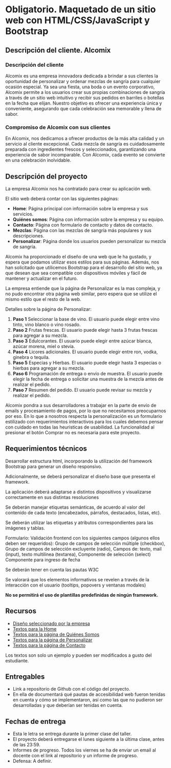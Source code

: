 # Obligatorio. Maquetado de un sitio web con HTML/CSS/JavaScript y Bootstrap

## Descripción del cliente. Alcomix

### Descripción del cliente

Alcomix es una empresa innovadora dedicada a brindar a sus clientes la oportunidad de personalizar y ordenar mezclas de sangría para cualquier ocasión especial. Ya sea una fiesta, una boda o un evento corporativo, Alcomix permite a los usuarios crear sus propias combinaciones de sangría a través de un sitio web intuitivo y recibir sus pedidos en barriles o botellas en la fecha que elijan. Nuestro objetivo es ofrecer una experiencia única y conveniente, asegurando que cada celebración sea memorable y llena de sabor.

### Compromiso de Alcomix con sus clientes

En Alcomix, nos dedicamos a ofrecer productos de la más alta calidad y un servicio al cliente excepcional. Cada mezcla de sangría es cuidadosamente preparada con ingredientes frescos y seleccionados, garantizando una experiencia de sabor incomparable. Con Alcomix, cada evento se convierte en una celebración inolvidable.

## Descripción del proyecto

La empresa Alcomix nos ha contratado para crear su aplicación web.

El sitio web deberá contar con las siguientes páginas:

- **Home**: Página principal con información sobre la empresa y sus servicios.
- **Quiénes somos**: Página con información sobre la empresa y su equipo.
- **Contacto**: Página con formulario de contacto y datos de contacto.
- **Mezclas**: Página con las mezclas de sangría más populares y sus descripciones.
- **Personalizar**: Página donde los usuarios pueden personalizar su mezcla de sangría.

Alcomix ha proporcionado el diseño de una web que le ha gustado, y espera que podamos utilizar esos estilos para sus páginas. Además, nos han solicitado que utilicemos Bootstrap para el desarrollo del sitio web, ya que desean que sea compatible con dispositivos móviles y fácil de mantener y actualizar en el futuro.

La empresa entiende que la página de Personalizar es la mas compleja, y no pudo encontrar otra página web similar, pero espera que se utilize el mismo estilo que el resto de la web.

Detalles sobre la página de Personalizar:

1. **Paso 1** Seleccionar la base de vino. El usuario puede elegir entre vino tinto, vino blanco o vino rosado.
1. **Paso 2** Frutas frescas. El usuario puede elegir hasta 3 frutas frescas para agregar a su mezcla.
1. **Paso 3** Edulcorantes. El usuario puede elegir entre azúcar blanca, azúcar morena, miel o stevia.
1. **Paso 4** Licores adicionales. El usuario puede elegir entre ron, vodka, ginebra o tequila.
1. **Paso 5** Especias y Hierbas. El usuario puede elegir hasta 3 especias o hierbas para agregar a su mezcla.
1. **Paso 6** Programación de entrega o envío de muestra. El usuario puede elegir la fecha de entrega o solicitar una muestra de la mezcla antes de realizar el pedido.
1. **Paso 7** Resumen del pedido. El usuario puede revisar su mezcla y realizar el pedido.

Alcomix pondra a sus desarrolladores a trabajar en la parte de envío de emails y procesamiento de pagos, por lo que no necesitamos preocuparnos por eso. En lo que a nosotros respecta la personalización es un formulario estilizado con requerimientos interactivos para los cuales debemos pensar con cuidado en todas las heuristicas de usabilidad. La funcionalidad al presionar el botón Comprar no es necesaria para este proyecto.

## Requerimientos técnicos

Desarrollar estructura html, incorporando la utilización del framework Bootstrap para generar un diseño responsivo.

Adicionalmente, se deberá personalizar el diseño base que presenta el framework.

La aplicación deberá adaptarse a distintos dispositivos y visualizarse correctamente en sus distintas resoluciones

Se deberán manejar etiquetas semánticas, de acuerdo al valor del contenido de cada texto (encabezados, párrafos, destacados, listas, etc).

Se deberán utilizar las etiquetas y atributos correspondientes para las imágenes y tablas.

Formulario:
Validación frontend con los siguientes campos (algunos ellos deben ser requeridos):
Grupo de campos de selección múltiple (checkbox),
Grupo de campos de selección excluyente (radio),
Campos de: texto, mail (input), texto multilínea (textarea),
Componente de selección (select)
Componente para ingreso de fecha

Se deberán tener en cuenta las pautas W3C

Se valorará que los elementos informativos se revelen a través de la interacción con el usuario (tooltips, popovers y ventanas modales)

**No se permitirá el uso de plantillas predefinidas de ningún framework.**

## Recursos

- [Diseño seleccionado por la empresa](/assets/sophie)
- [Textos para la Home](/assets/home_texts.md)
- [Textos para la página de Quiénes Somos](/assets/about_us_texts.md)
- [Textos para la página de Personalizar](/assets/personalization_texts.md)
- [Textos para la página de Contacto](/assets/contact_us_texts.md)

Los textos son solo un ejemplo y pueden ser modificados a gusto del estudiante.

## Entregables

- Link a repositorio de Github con el código del proyecto.
- En ella de documentará qué pautas de accesibilidad web fueron tenidas en cuenta y cómo se implementaron, así como las que no pudieron ser desarrolladas y que deberían ser tenidas en cuenta.

## Fechas de entrega

- Esta le letra se entrega durante la primer clase del taller.
- El proyecto deberá entregarse el lunes siguiente a la última clase, antes de las 23:59.
- Informes de progreso. Todos los viernes se ha de enviar un email al docente con el link al repositorio y un informe de progreso.
- Defensa: A definir.
